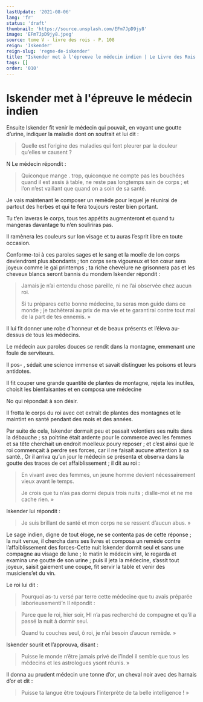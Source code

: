 ```yaml
---
lastUpdate: '2021-08-06'
lang: 'fr'
status: 'draft'
thumbnail: 'https://source.unsplash.com/EFm7JpD9jy8'
image: 'EFm7JpD9jy8.jpeg'
source: tome V - livre des rois - P. 108
reign: 'Iskender'
reign-slug: 'regne-de-iskender'
title: "Iskender met à l'épreuve le médecin indien | Le Livre des Rois | Shâhnâmeh"
tags: []
order: '010'
---
```


<!-- LTeX: language=fr -->

# Iskender met à l'épreuve le médecin indien

Ensuite Iskender fit venir le médecin qui pouvait, en voyant une goutte d’urine, indiquer la maladie dont on soufrait et lui dit :

> Quelle est l’origine des maladies qui font pleurer par la douleur qu’elles w causent ?

N Le médecin répondit :

> Quiconque mange
. trop, quiconque ne compte pas les bouchées quand il est assis à table, ne reste pas longtemps sain de corps ; et l’on n’est vaillant que quand on a soin de sa santé.

Je vais maintenant le composer un remède pour lequel je réunirai de partout des herbes et qui te fera toujours rester bien portant.

Tu t’en laveras le corps, tous tes appétits augmenteront et quand tu mangeras davantage tu n’en souliriras pas.

Il ramènera les couleurs sur Ion visage et tu auras l’esprit libre en toute occasion.

Conforme-toi à ces paroles sages et le sang et la moelle de Ion corps deviendront plus abondants ; ton corps sera vigoureux et ton cœur sera joyeux comme le gai printemps ; ta riche chevelure ne grisonnera pas et les cheveux blancs seront bannis du mondem Iskender répondit :

> Jamais je n’ai entendu chose pareille, ni ne l’ai observée chez aucun roi.
>
> Si tu prépares cette bonne médecine, tu seras mon guide dans ce monde ; je tachèterai au prix de ma vie et te garantirai contre tout mal de la part de tes ennemis. »

Il lui fit donner une robe d’honneur et de beaux présents et l’éleva au-dessus de tous les médecins.

Le médecin aux paroles douces se rendit dans la montagne, emmenant une foule de serviteurs.

Il pos-
, sédait une science immense et savait distinguer les poisons et leurs antidotes.

Il fit couper une grande quantité de plantes de montagne, rejeta les inutiles, choisit les bienfaisantes et en composa une médecine

No qui répondait à son désir.

Il frotta le corps du roi avec cet extrait de plantes des montagnes et le maintint en santé pendant des mois et des années.

Par suite de cela, Iskender dormait peu et passait volontiers ses nuits dans la débauche ; sa poitrine était ardente pour le commerce avec les femmes et sa tête cherchait un endroit moelleux poury reposer ; et c’est ainsi que le roi commençait à perdre ses forces, car il ne faisait aucune attention à sa santé., Or il arriva qu’un jour le médecin se présenta et observa dans la goutte des traces de cet affaiblissement ; il dit au roi :

> En vivant avec des femmes, un jeune homme devient nécessairement vieux avant le temps.
>
> Je crois que tu n’as pas dormi depuis trois nuits ; dislle-moi et ne me cache rien. »

Iskender lui répondit :

> Je suis brillant de santé et mon corps ne se ressent d’aucun abus. »

Le sage indien, digne de tout éloge, ne se contenta pas de cette réponse ; la nuit venue, il chercha dans ses livres et composa un remède contre l’affaiblissement des forces-Cette nuit Iskender dormit seul et sans une compagne au visage de lune ; le matin le médecin vint, le regarda et examina une goutte de son urine ; puis il jeta la médecine, s’assit tout joyeux, saisit gaiement une coupe, fit servir la table et venir des musiciens’et du vin.

Le roi lui dit :

> Pourquoi as-tu versé par terre cette médecine que tu avais préparée laborieusementi’n Il répondit :

> Parce que le roi, hier soir, HI n’a pas recherché de compagne et qu’il a passé la nuit à dormir seul.
>
> Quand tu couches seul, ô roi, je n’ai besoin d’aucun remède. »

Iskender sourit et l’approuva, disant :

> Puisse le monde n’être jamais privé de l’Indel il semble que tous les médecins et les astrologues ysont réunis. »

Il donna au prudent médecin une tonne d’or, un cheval noir avec des harnais d’or et dit :

> Puisse ta langue être toujours l’interprète de ta belle intelligence ! »
